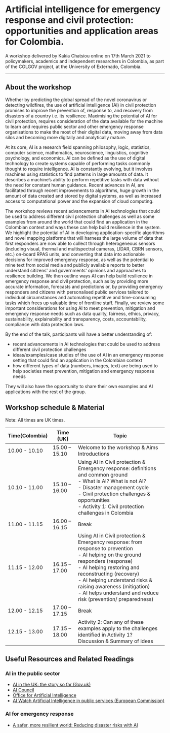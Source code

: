 # Artificial intelligence for emergency response and civil protection: opportunities and application areas for Colombia. 
A workshop delivered by Kakia Chatsiou online on 17th March 2021 to policymakers, academics and independent researchers in Colombia, as part of the COLGOV project, at the University of Externado, Colombia.

<hr>

## About the workshop

Whether by predicting the global spread of the novel coronavirus or detecting wildfires, the use of artificial intelligence (AI) in civil protection promises to improve the prevention of, response to, and recovery from disasters of a country i.e. its resilience.  Maximising the potential of AI for civil protection, requires consideration of the data available for the machine to learn and requires public sector and other emergency response organisations to make the most of their digital data, moving away from data silos and becoming more digitally and analytically mature. 

At its core, AI is a research field spanning philosophy, logic, statistics, computer science, mathematics, neuroscience, linguistics, cognitive psychology, and economics. AI can be defined as the use of digital technology to create systems capable of performing tasks commonly thought to require intelligence. AI is constantly evolving, but it involves machines using statistics to find patterns in large amounts of data. It describes a machine’s ability to perform repetitive tasks with data without the need for constant human guidance. Recent advances in AI, are facilitated through recent improvements to algorithms, huge growth in the amount of data created and stored by digital systems, as well as increased access to computational power and the expansion of cloud computing. 

The workshop reviews recent advancements in AI technologies that could be used to address different civil protection challenges as well as some examples from around the world that could find an application in the Colombian context and ways these can help build resilience in the system. We highlight the potential of AI in developing application-specific algorithms and novel mapping platforms that will harness the large volume of data that first responders are now able to collect through heterogeneous sensors (including visual, thermal and multispectral cameras, LIDAR, CBRN sensors, etc.) on-board RPAS units, and converting that data into actionable decisions for improved emergency response, as well as the potential to mine text from social media and publicly available reports to better understand citizens' and governments' opinions and approaches to resilience building. We then outline ways AI can help build resilience in emergency response and civil protection, such as by providing more accurate information, forecasts and predictions or, by providing emergency responders and citizens with personalised public services tailored to individual circumstances and automating repetitive and time-consuming tasks which frees up valuable time of frontline staff. Finally, we review some important considerations for using AI to meet prevention, mitigation and emergency response needs such as data quality, fairness, ethics, privacy, sustainability, explainability and transparency, costs, accountability, compliance with data protection laws. 

By the end of the talk, participants will have a better understanding of:

 - recent advancements in AI technologies that could be used to address different civil protection challenges
 - ideas/examples/case studies of the use of AI in an emergency response setting that could find an application in the Colombian context
 - how different types of data (numbers, images, text) are being used to help societies meet prevention, mitigation and emergency response needs

They will also have the opportunity to share their own examples and AI applications with the rest of the group.

## Workshop schedule & Material

Note: All times are UK times.

Time(Colombia)  | Time (UK)      | Topic
----------------|----------------|-----------
10.00 - 10.10   |15.00 – 15.10   | Welcome to the workshop & Aims <br> Introductions
10.10 - 11.00   |15.10 – 16.00   | Using AI in Civil protection & Emergency response: definitions and common ground <br>  - What is AI? What is not AI?<br> - Disaster management cycle<br> - Civil protection challenges & opportunities<br> - Activity 1: Civil protection challenges in Colombia <br> 
11.00 - 11.15   |16.00 – 16.15   | Break
11.15 - 12.00   |16.15 – 17.00   | Using AI in Civil protection & Emergency response: from response to prevention<br> - AI helping on the ground responders (response)<br> - AI helping restoring and reconstructing (recovery)<br> - AI helping understand risks & raising awareness (mitigation)<br> - AI helps understand and reduce risk (prevention/ preparedness)
12.00 - 12.15   |17.00 – 17.15   | Break
12.15 - 13.00   |17.15 – 18.00   | Activity 2: Can any of these examples apply to the challenges identified in Activity 1? <br> Discussion & Summary of ideas




## Useful Resources and Related Readings

### AI in the public sector

 - [AI in the UK: the story so far (Gov.uk)](https://cspl.blog.gov.uk/2020/03/19/ai-in-the-uk-the-story-so-far/)
 - [AI Council](https://www.gov.uk/government/groups/ai-council)
 - [Office for Artificial Intelligence](https://www.gov.uk/government/organisations/office-for-artificial-intelligence)
 - [AI Watch Artificial Intelligence in public services (European Commission)](https://publications.jrc.ec.europa.eu/repository/bitstream/JRC120399/jrc120399_misuraca-ai-watch_public-services_30062020_def.pdf)

### AI for emergency response

 - [A safer, more resilient world: Reducing disaster risks with AI](https://www.itu.int/en/myitu/News/2020/10/20/14/54/AI-for-Good-Disaster-Risk-Reduction-artificial-intelligence)
